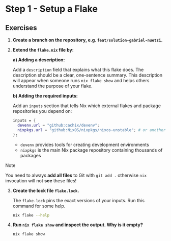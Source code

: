 # Step 1 - Setup a Flake

## Exercises

1. **Create a branch on the repository, e.g. `feat/solution-gabriel-nuetzi`.**

2. **Extend the `flake.nix` file by:**

   **a) Adding a description:** 
   
   Add a `description` field that explains what this flake does. The description should be a clear, one-sentence summary. 
   This description will appear when someone runs `nix flake show` and helps others understand the purpose of your flake.

   **b) Adding the required inputs:**
   
   Add an `inputs` section that tells Nix which external flakes and package repositories you depend on:
   ```nix
   inputs = {
     devenv.url = "github:cachix/devenv";
     nixpkgs.url = "github:NixOS/nixpkgs/nixos-unstable"; # or another channel
   };
   ```
   
   - `devenv` provides tools for creating development environments
   - `nixpkgs` is the main Nix package repository containing thousands of packages

> [!NOTE]
>
> You need to always **add all files** to Git with `git add .` otherwise 
> `nix` invocation will not **see** these files!

3. **Create the lock file `flake.lock`.**

   The `flake.lock` pins the exact versions of your inputs. 
   Run this command for some help. 
   ```bash
   nix flake --help
   ```
  
   

4. **Run `nix flake show` and inspect the output. Why is it empty?**
   
   ```bash
   nix flake show
   ```
